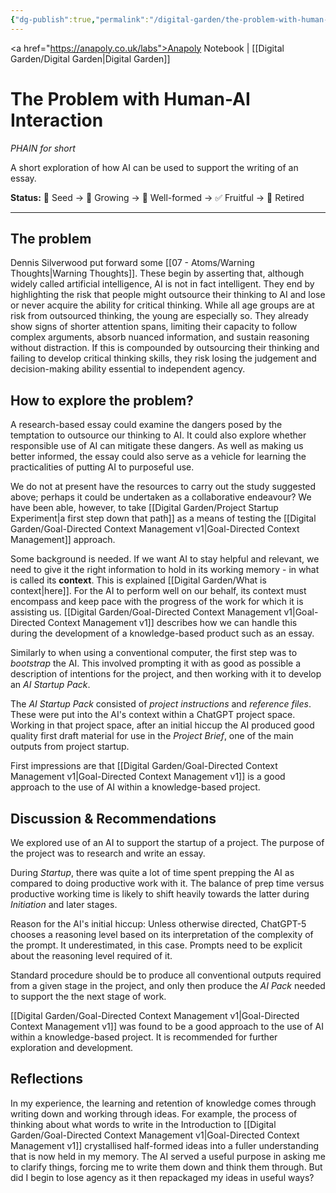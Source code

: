 ```yaml
---
{"dg-publish":true,"permalink":"/digital-garden/the-problem-with-human-ai-interaction/","created":"2025-08-12T08:21:58.194+01:00","updated":"2025-08-26T14:54:07.486+01:00"}
---
```


<a href="https://anapoly.co.uk/labs">Anapoly Notebook</a> | [[Digital Garden/Digital Garden\|Digital Garden]] 

# The Problem with Human-AI Interaction
*PHAIN for short* 

A short exploration of how AI can be used to support the writing of an essay.

**Status:** 🔸 Seed → 🔸 Growing → 🔸 Well-formed → ✅ Fruitful → 🔸 Retired

---
## The problem

Dennis Silverwood put forward some [[07 - Atoms/Warning Thoughts\|Warning Thoughts]]. These begin by asserting that, although widely called artificial intelligence, AI is not in fact intelligent. They end by highlighting the risk that people might outsource their thinking to AI and lose or never acquire the ability for critical thinking. While all age groups are at risk from outsourced thinking, the young are especially so. They already show signs of shorter attention spans, limiting their capacity to follow complex arguments, absorb nuanced information, and sustain reasoning without distraction. If this is compounded by outsourcing their thinking and failing to develop critical thinking skills, they risk losing the judgement and decision-making ability essential to independent agency.

## How to explore the problem?

A research-based essay could examine the dangers posed by the temptation to outsource our thinking to AI. It could also explore whether responsible use of AI can mitigate these dangers. As well as making us better informed, the essay could also serve as a vehicle for learning the practicalities of putting AI to purposeful use. 

We do not at present have the resources to carry out the study suggested above; perhaps it could be undertaken as a collaborative endeavour? We have been able, however, to take [[Digital Garden/Project Startup Experiment\|a first step down that path]] as a means of testing the [[Digital Garden/Goal-Directed Context Management v1\|Goal-Directed Context Management]] approach. 

Some background is needed.  If we want AI to stay helpful and relevant, we need to give it the right information to hold in its working memory - in what is called its **context**.  This is explained [[Digital Garden/What is context\|here]]. For the AI to perform well on our behalf, its context must encompass and keep pace with the progress of the work for which it is assisting us. [[Digital Garden/Goal-Directed Context Management v1\|Goal-Directed Context Management v1]] describes how we can handle this during the development of a knowledge-based product such as an essay. 

Similarly to when using a conventional computer, the first step was to *bootstrap* the AI. This involved prompting it with as good as possible a description of intentions for the project, and then working with it to develop an *AI Startup Pack*. 

The *AI Startup Pack* consisted of *project instructions* and *reference files*. These were put into the AI's context within a ChatGPT project space. Working in that project space, after an initial hiccup the AI produced good quality first draft material for use in the *Project Brief*, one of the main outputs from project startup. 

First impressions are that [[Digital Garden/Goal-Directed Context Management v1\|Goal-Directed Context Management v1]] is a good approach to the use of AI within a knowledge-based project.

## Discussion & Recommendations

We explored use of an AI to support the startup of a project. The purpose of the project was to research and write an essay. 

During *Startup*, there was quite a lot of time spent prepping the AI as compared to doing productive work with it. The balance of prep time versus productive working time is likely to shift heavily towards the latter during *Initiation* and later stages.

Reason for the AI's initial hiccup: Unless otherwise directed, ChatGPT-5 chooses a reasoning level based on its interpretation of the complexity of the prompt. It underestimated, in this case. Prompts need to be explicit about the reasoning level required of it. 

Standard procedure should be to produce all conventional outputs required from a given stage in the project, and only then produce the *AI Pack* needed to support the the next stage of work. 

[[Digital Garden/Goal-Directed Context Management v1\|Goal-Directed Context Management v1]] was found to be a good approach to the use of AI within a knowledge-based project. It is recommended for further exploration and development.

## Reflections

In my experience, the learning and retention of knowledge comes through writing down and working through ideas. For example, the process of thinking about what words to write in the Introduction to [[Digital Garden/Goal-Directed Context Management v1\|Goal-Directed Context Management v1]] crystallised half-formed ideas into a fuller understanding that is now held in my memory. The AI served a useful purpose in asking me to clarify things, forcing me to write them down and think them through. But did I begin to lose agency as it then repackaged my ideas in useful ways?